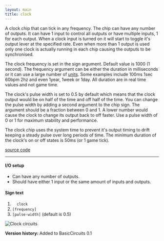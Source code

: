 ```yaml
---
layout: main
title: clock
---
```


A clock chip that can tick in any frequency. The chip can have any number of outputs. It can have 1 input to control all outputs or have multiple inputs, 1 for each output. When a clock input is turned on it will start to toggle it's output lever at the specified rate.
Even when more than 1 output is used only one clock is actually running in each chip causing the outputs to be synchronised. 

The clock frequency is set in the sign argument. Default value is 1000 (1 second).
The frequency argument can be either the duration in milliseconds or it can use a large number of [units](https://github.com/eisental/RedstoneChips/blob/master/src/main/java/org/tal/redstonechips/util/UnitParser.java). 
Some examples include 100ms 1sec 60bpm 2hz and even 1year, 1week or 1day. All duration are in real time values and not game time.

The clock's pulse width is set to 0.5 by default which means that the clock output would be on half of the time and off half of the time. You can change the pulse width by adding a second argument to the chip sign. The argument should be a fraction between 0 and 1. A lower number would cause the clock to change its output back to off faster. Use a pulse width of 0 or 1 for maximum stability and performance.
 
The clock chip uses the system time to prevent it's output timing to drift keeping a steady pulse over long periods of time. 
The minimum duration of the clock's on or off states is 50ms (or 1 game tick).

[source code](https://github.com/eisental/BasicCircuits/blob/master/src/main/java/org/tal/basiccircuits/clock.java)

* * *


#### I/O setup 
* Can have any number of outputs.
* Should have either 1 input or the same amount of inputs and outputs.

#### Sign text
1. `   clock   `
2. ` [frequency] `
3. ` [pulse-width] ` (default is 0.5)

![Clock circuits](/RedstoneChips/images/clock.png "Clock circuits")

__Version history:__ Added to BasicCircuits 0.1